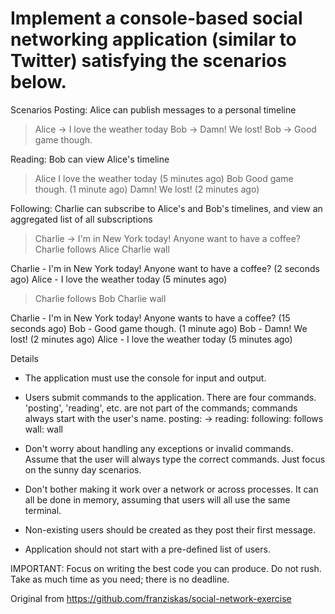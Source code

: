 Implement a console-based social networking application (similar to Twitter) satisfying the scenarios below.
=======

Scenarios
Posting: Alice can publish messages to a personal timeline

> Alice -> I love the weather today
> Bob -> Damn! We lost!
> Bob -> Good game though.

Reading: Bob can view Alice's timeline

> Alice
I love the weather today (5 minutes ago)
> Bob
Good game though. (1 minute ago)
Damn! We lost! (2 minutes ago)

Following: Charlie can subscribe to Alice's and Bob's timelines, and view an aggregated list of all subscriptions

> Charlie -> I'm in New York today! Anyone want to have a coffee?
> Charlie follows Alice
> Charlie wall

Charlie - I'm in New York today! Anyone want to have a coffee? (2 seconds ago)
Alice - I love the weather today (5 minutes ago)

> Charlie follows Bob
> Charlie wall

Charlie - I'm in New York today! Anyone wants to have a coffee? (15 seconds ago)
Bob - Good game though. (1 minute ago)
Bob - Damn! We lost! (2 minutes ago)
Alice - I love the weather today (5 minutes ago)


Details
- The application must use the console for input and output.
- Users submit commands to the application. There are four commands. 'posting', 'reading', etc. are not part of the commands; commands always start with the user's name.
posting: <user name> -> <message>
reading: <user name>
following: <user name> follows <another user>
wall: <user name> wall

- Don't worry about handling any exceptions or invalid commands. Assume that the user will always type the correct commands. Just focus on the sunny day scenarios.
- Don't bother making it work over a network or across processes. It can all be done in memory, assuming that users will all use the same terminal.
- Non-existing users should be created as they post their first message. 
- Application should not start with a pre-defined list of users.

IMPORTANT: Focus on writing the best code you can produce. Do not rush. Take as much time as you need; there is no deadline.

Original from https://github.com/franziskas/social-network-exercise
